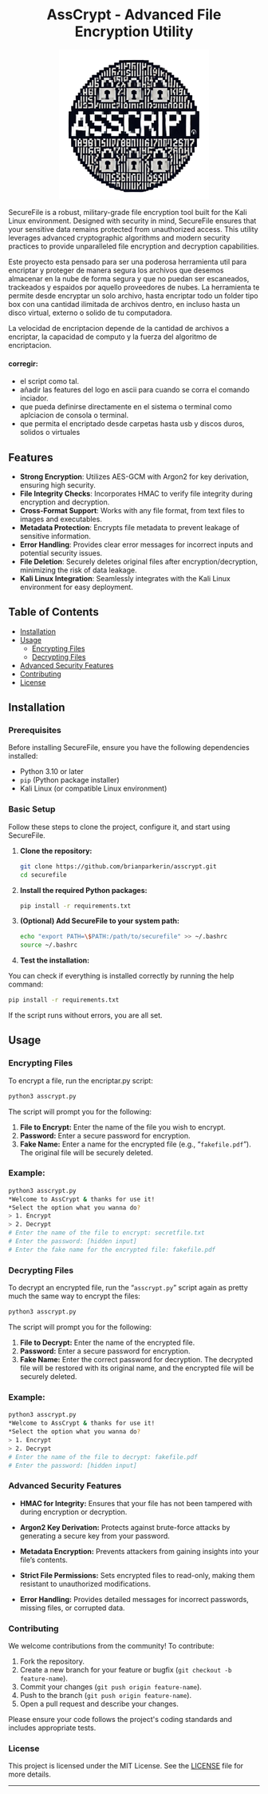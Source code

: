 <div align="center">
  <h1>AssCrypt - Advanced File Encryption Utility</h1>
  <img src="./assets/asscrypt_logo.png" alt="AssCrypt Logo" width="300"/>
</div>

SecureFile is a robust, military-grade file encryption tool built for the Kali Linux environment. Designed with security in mind, SecureFile ensures that your sensitive data remains protected from unauthorized access. This utility leverages advanced cryptographic algorithms and modern security practices to provide unparalleled file encryption and decryption capabilities.

Este proyecto esta pensado para ser una poderosa herramienta util para encriptar y proteger de manera segura los archivos que desemos almacenar en la nube de forma segura y que no puedan ser escaneados, trackeados y espaidos por aquello proveedores de nubes. La herramienta te permite desde encryptar un solo archivo, hasta encriptar todo un folder tipo box con una cantidad ilimitada de archivos dentro, en incluso hasta un disco virtual, externo o solido de tu computadora.

La velocidad de encriptacion depende de la cantidad de archivos a encriptar, la capacidad de computo y la fuerza del algoritmo de encriptacion.

#### corregir:

- el script como tal.
- añadir las features del logo en ascii para cuando se corra el comando inciador.
- que pueda definirse directamente en el sistema o terminal como aplciacion de consola o terminal.
- que permita el encriptado desde carpetas hasta usb y discos duros, solidos o virtuales

## Features

- **Strong Encryption**: Utilizes AES-GCM with Argon2 for key derivation, ensuring high security.
- **File Integrity Checks**: Incorporates HMAC to verify file integrity during encryption and decryption.
- **Cross-Format Support**: Works with any file format, from text files to images and executables.
- **Metadata Protection**: Encrypts file metadata to prevent leakage of sensitive information.
- **Error Handling**: Provides clear error messages for incorrect inputs and potential security issues.
- **File Deletion**: Securely deletes original files after encryption/decryption, minimizing the risk of data leakage.
- **Kali Linux Integration**: Seamlessly integrates with the Kali Linux environment for easy deployment.

## Table of Contents

- [Installation](#installation)
- [Usage](#usage)
  - [Encrypting Files](#encrypting-files)
  - [Decrypting Files](#decrypting-files)
- [Advanced Security Features](#advanced-security-features)
- [Contributing](#contributing)
- [License](#license)

## Installation

### Prerequisites

Before installing SecureFile, ensure you have the following dependencies installed:

- Python 3.10 or later
- `pip` (Python package installer)
- Kali Linux (or compatible Linux environment)

### Basic Setup

Follow these steps to clone the project, configure it, and start using SecureFile.

1. **Clone the repository:**

   ```bash
   git clone https://github.com/brianparkerin/asscrypt.git
   cd securefile
   ```

2. **Install the required Python packages:**

   ```bash
   pip install -r requirements.txt
   ```

3. **(Optional) Add SecureFile to your system path:**

   ```bash
   echo "export PATH=\$PATH:/path/to/securefile" >> ~/.bashrc
   source ~/.bashrc
   ```

4. **Test the installation:**

You can check if everything is installed correctly by running the help command:

   ```bash
   pip install -r requirements.txt
   ```

If the script runs without errors, you are all set.


## Usage

### Encrypting Files

To encrypt a file, run the encriptar.py script:

   ```bash
   python3 asscrypt.py
   ```

The script will prompt you for the following:

1. **File to Encrypt:** Enter the name of the file you wish to encrypt.
2. **Password:** Enter a secure password for encryption.
3. **Fake Name:** Enter a name for the encrypted file (e.g., “`fakefile.pdf`”). The original file will be securely deleted.


### Example:

   ```bash
   python3 asscrypt.py
   *Welcome to AssCrypt & thanks for use it!
   *Select the option what you wanna do?
   > 1. Encrypt
   > 2. Decrypt 
   # Enter the name of the file to encrypt: secretfile.txt
   # Enter the password: [hidden input]
   # Enter the fake name for the encrypted file: fakefile.pdf
   ```

### Decrypting Files

To decrypt an encrypted file, run the “`asscrypt.py`” script again as pretty much the same way to encrypt the files:

   ```bash
   python3 asscrypt.py
   ```
The script will prompt you for the following:

1. **File to Decrypt:** Enter the name of the encrypted file.
2. **Password:** Enter a secure password for encryption.
3. **Fake Name:**  Enter the correct password for decryption. The decrypted file will be restored with its original name, and the encrypted file will be securely deleted.

### Example:

   ```bash
   python3 asscrypt.py
   *Welcome to AssCrypt & thanks for use it!
   *Select the option what you wanna do?
   > 1. Encrypt
   > 2. Decrypt
   # Enter the name of the file to decrypt: fakefile.pdf
   # Enter the password: [hidden input]
   ```

### Advanced Security Features


- **HMAC for Integrity:** Ensures that your file has not been tampered with during encryption or decryption.

- **Argon2 Key Derivation:** Protects against brute-force attacks by generating a secure key from your password.

- **Metadata Encryption:** Prevents attackers from gaining insights into your file’s contents.

- **Strict File Permissions:** Sets encrypted files to read-only, making them resistant to unauthorized modifications.

- **Error Handling:** Provides detailed messages for incorrect passwords, missing files, or corrupted data.


### Contributing

We welcome contributions from the community! To contribute:

1. Fork the repository.
2. Create a new branch for your feature or bugfix (`git checkout -b feature-name`).
3. Commit your changes (`git push origin feature-name`).
4. Push to the branch (`git push origin feature-name`).
5. Open a pull request and describe your changes.

Please ensure your code follows the project's coding standards and includes appropriate tests.


### License

This project is licensed under the MIT License. See the [LICENSE](#license) file for more details.


___







